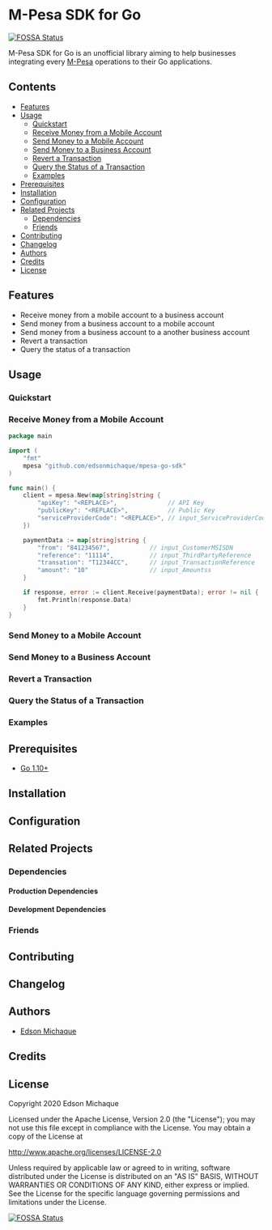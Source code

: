 # M-Pesa SDK for Go
[![FOSSA Status](https://app.fossa.com/api/projects/git%2Bgithub.com%2Fedsonmichaque%2Fmpesa-go-sdk.svg?type=shield)](https://app.fossa.com/projects/git%2Bgithub.com%2Fedsonmichaque%2Fmpesa-go-sdk?ref=badge_shield)


M-Pesa SDK for Go is an unofficial library aiming to help businesses integrating every [M-Pesa](https://developer.mpesa.vm.co.mz) operations to their Go applications.

## Contents

- [Features](#features)
- [Usage](#usage)
   - [Quickstart](#usage/scenario-1)
   - [Receive Money from a Mobile Account](#usage/scenario-1)
   - [Send Money to a Mobile Account](#usage/scenario-2)
   - [Send Money to a Business Account](#usage/scenario-3)
   - [Revert a Transaction](#usage/scenario-4)
   - [Query the Status of a Transaction](#usage/scenario-5)
   - [Examples](#usage/scenario-6)
- [Prerequisites](#prerequisites)
- [Installation](#installation)
- [Configuration](#configuration)
- [Related Projects](#related-projects)
   - [Dependencies](#related-projects/dependencies)
   - [Friends](#related-projects/friends)
- [Contributing](#contributing)
- [Changelog](#changelog)
- [Authors](#authors)
- [Credits](#credits)
- [License](#license)

## Features <a name="features"></a>

- Receive money from a mobile account to a business account
- Send money from a business account to a mobile account
- Send money from a business account to a another business account
- Revert a transaction
- Query the status of a transaction

## Usage <a name="usage"></a>

### Quickstart <a name="#usage/scenario-1"></a>

### Receive Money from a Mobile Account <a name="#usage/scenario-2"></a>

```go
package main

import (
    "fmt"
    mpesa "github.com/edsonmichaque/mpesa-go-sdk"
)

func main() {
    client = mpesa.New(map[string]string {
        "apiKey": "<REPLACE>",              // API Key
        "publicKey": "<REPLACE>",           // Public Key
        "serviceProviderCode": "<REPLACE>", // input_ServiceProviderCode
    })

    paymentData := map[string]string {
        "from": "841234567",           // input_CustomerMSISDN
        "reference": "11114",          // input_ThirdPartyReference
        "transation": "T12344CC",      // input_TransactionReference
        "amount": "10"                 // input_Amountss
    }

    if response, error := client.Receive(paymentData); error != nil {
        fmt.Println(response.Data)
    }
}
```

### Send Money to a Mobile Account <a name="#usage/scenario-3"></a>

### Send Money to a Business Account <a name="#usage/scenario-4"></a>

### Revert a Transaction <a name="#usage/scenario-5"></a>

### Query the Status of a Transaction <a name="#usage/scenario-6"></a>

### Examples <a name="usage/scenario-7"></a>

## Prerequisites <a name="prerequisites"></a>

- [Go 1.10+](https://golang.org) 

## Installation <a name="installation"></a>

## Configuration <a name="configuration"></a>

## Related Projects <a name="related-projects"></a>

### Dependencies <a name="related-projects/dependencies"></a>

#### Production Dependencies

#### Development Dependencies

### Friends <a name="related-projects/friends"></a>


## Contributing <a name="contributing"></a>

## Changelog <a name="changelog"></a>

## Authors <a name="authors"></a>

- [Edson Michaque](https://github.com/edsonmichaque)

## Credits <a name="credits"></a>

## License <a name="license"></a>

Copyright 2020 Edson Michaque

Licensed under the Apache License, Version 2.0 (the "License"); you may not use this file except in compliance with the License. You may obtain a copy of the License at

http://www.apache.org/licenses/LICENSE-2.0

Unless required by applicable law or agreed to in writing, software distributed under the License is distributed on an "AS IS" BASIS, WITHOUT WARRANTIES OR CONDITIONS OF ANY KIND, either express or implied. See the License for the specific language governing permissions and limitations under the License.



[![FOSSA Status](https://app.fossa.com/api/projects/git%2Bgithub.com%2Fedsonmichaque%2Fmpesa-go-sdk.svg?type=large)](https://app.fossa.com/projects/git%2Bgithub.com%2Fedsonmichaque%2Fmpesa-go-sdk?ref=badge_large)